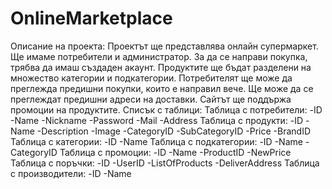 # OnlineMarketplace
Описание на проекта:
 Проектът ще представлява онлайн супермаркет. Ще имаме потребители и администратор. За да се направи покупка, трябва да имаш създаден акаунт. Продуктите ще бъдат разделени на множество категории и подкатегории. Потребителят ще може да преглежда предишни покупки, които е направил вече. Ще може да се преглеждат предишни адреси на доставки. Сайтът ще поддържа промоции на продуктите.
Списък с таблици:
 Таблица с потребители:
 -ID
 -Name
 -Nickname
 -Password
 -Mail
 -Address
 Таблица с продукти:
 -ID
 -Name
 -Description
 -Image
 -CategoryID
 -SubCategoryID
 -Price
 -BrandID
 Таблица с категории:
  -ID
  -Name
 Таблица с подкатегории:
  -ID
  -Name
  -CategoryID
 Таблица с промоции:
  -ID
  -Name
  -ProductID
  -NewPrice
 Таблица с поръчки:
  -ID
  -UserID
  -ListOfProducts
  -DeliverAddress
 Таблица с производители:
  -ID
  -Name
